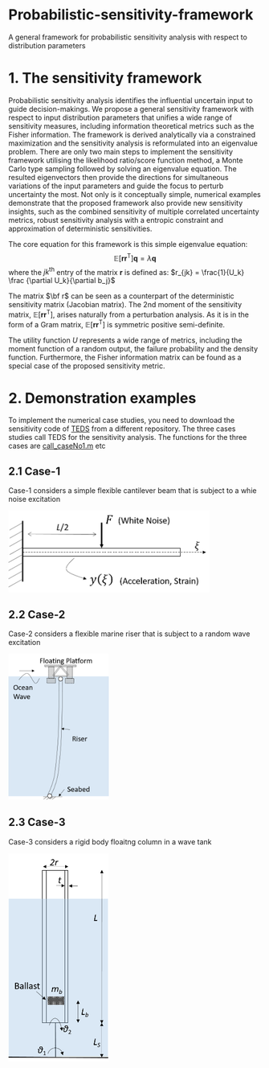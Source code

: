 # Probabilistic-sensitivity-framework
A general framework for probabilistic sensitivity analysis with respect to distribution parameters

# 1. The sensitivity framework 

Probabilistic sensitivity analysis identifies the influential uncertain input to guide decision-makings. We propose a general sensitivity framework with respect to input distribution parameters that unifies a wide range of sensitivity measures, including information theoretical metrics such as the Fisher information. The framework is derived analytically via a constrained maximization and the sensitivity analysis is reformulated into an eigenvalue problem. There are only two main steps to implement the sensitivity framework utilising the likelihood ratio/score function method, a Monte Carlo type sampling followed by solving an eigenvalue equation. The resulted eigenvectors then provide the directions for simultaneous variations of the input parameters and guide the focus to perturb uncertainty the most. Not only is it conceptually simple, numerical examples demonstrate that the proposed framework also provide new sensitivity insights, such as the combined sensitivity of multiple correlated uncertainty metrics, robust sensitivity analysis with a entropic constraint and approximation of deterministic sensitivities. 

The core equation for this framework is this simple eigenvalue equation:
$$\mathbb E \left[ \mathbf{rr}^{\mathsf{T}} \right] \mathbf {q} = \lambda \mathbf {q}$$
where the $jk^{\text{th}}$ entry of the matrix $\mathbf r$ is defined as: $r_{jk}  =  \frac{1}{U_k} \frac {\partial U_k}{\partial b_j}$

The matrix $\bf r$ can be seen as a counterpart of the deterministic sensitivity matrix (Jacobian matrix). The 2nd moment of the sensitivity matrix, $\mathbb E \left[ \mathbf{rr}^{\mathsf{T}} \right]$, arises naturally from a perturbation analysis. As it is in the form of a Gram matrix, $\mathbb E \left[ \mathbf{rr}^{\mathsf{T}} \right]$ is symmetric positive semi-definite. 

The utility function $U$ represents a wide range of metrics, including the moment function of a random output, the failure probability and the density function. Furthermore, the Fisher information matrix can be found as a special case of the proposed sensitivity metric. 

# 2. Demonstration examples 

To implement the numerical case studies, you need to download the sensitivity code of [TEDS](/../../../../longitude-jyang/TEDS-ToolboxEngineeringDesignSensitivity) from a different repository. The three cases studies call TEDS for the sensitivity analysis. The functions for the three cases are [call_caseNo1.m](/code/call_caseNo1.m) etc
  
## 2.1 Case-1 

Case-1 considers a simple flexible cantilever beam that is subject to a whie noise excitation 

<img src= "docs/beam.png" width = "400">

## 2.2 Case-2 

Case-2 considers a flexible marine riser that is subject to a random wave excitation 

<img src= "docs/riser.png" width = "200">

## 2.3 Case-3 

Case-3 considers a rigid body floaitng column in a wave tank 

<img src= "docs/floatingcolumn.png" width = "200">
